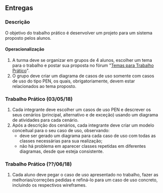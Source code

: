 ## Entregas

### Descrição
O objetivo do trabalho prático é desenvolver um projeto para um sistema proposto pelos alunos.

#### Operacionalização
1. A turma deve se organizar em grupos de 4 alunos, escolher um tema para o trabalho e postar sua proposta no fórum "[Temas para Trabalho Prático](https://moodle.unipampa.edu.br/moodle/mod/forum/discuss.php?d=50462 "MPS - 2018/01: Tema para Trabalho Prático")".
2. O grupo deve criar um diagrama de casos de uso somente com casos de uso do tipo PEN, os quais, obrigatoriamente, devem estar relacionados ao tema proposto.

### Trabalho Prático (03/05/18)
1. Cada integrante deve escolher um casos de uso PEN e descrever os seus cenários (principal, alternativo e de exceção) usando um diagrama de atividades para cada cenário.
2. Após a descrição dos cenários, cada integrante deve criar um modelo conceitual para o seu caso de uso, observando:
   - deve ser gerado um diagrama para cada caso de uso com todas as classes necessárias para sua realização;
   - não há problema em aparecer classes repetidas em diferentes diagramas, desde que esteja consistente.

### Trabalho Prático (??/06/18)
1. Cada aluno deve pegar o caso de uso apresentado no trabalho, fazer as melhorias/correções pedidas e refiná-lo para um caso de uso concreto, incluindo os respectivos wireframes.